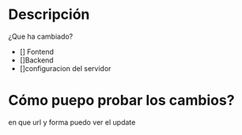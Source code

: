 # Descripción
¿Que ha cambiado?
 - [] Fontend
- []Backend
- []configuracion del servidor
 # Cómo puepo probar los cambios?
 en que url y forma puedo ver el update
